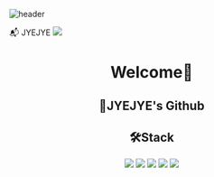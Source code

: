 ![header](https://capsule-render.vercel.app/api?type=wave&color=gradient&height=200&section=header&text=JYEJYE%20SPACE&fontSize=90&fontColor=333333)

:mailbox_with_mail: JYEJYE 
<a href="dldks1212@gmail.com">
   <img src="https://img.shields.io/badge/Gmail-d14836?style=flat-square&logo=Gmail&logoColor=white&link=dldks1212@gmail.com"/>
</a>

<div align="center">
  <h1>Welcome🎉</h1>
  <div>
    <h2>🌵JYEJYE's Github</h2>
  </div>
  
  <div>
    <h2>🛠Stack</h2>
    <img src="https://img.shields.io/badge/JAVA-brown?style=for-the-badge&logo=coffeescript&logoColor=white">
     <img src="https://img.shields.io/badge/HTML5-red?style=for-the-badge&logo=html5&logoColor=white">
     <img src="https://img.shields.io/badge/CSS3-blue?style=for-the-badge&logo=css3&logoColor=white">
     <img src="https://img.shields.io/badge/JavaScript-yellow?style=for-the-badge&logo=javascript&logoColor=white">
     <img src="https://img.shields.io/badge/React-skyblue?style=for-the-badge&logo=react&logoColor=white">
  </div>
</div>

